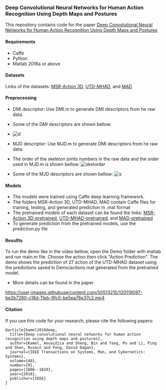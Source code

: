 ### Deep Convolutional Neural Networks for Human Action Recognition Using Depth Maps and Postures 
This repository contains code for the paper [Deep Convolutional Neural Networks for Human Action Recognition Using Depth Maps and Postures
](https://ieeexplore.ieee.org/abstract/document/8409991)

#### Requirements
- Caffe
- Python
- Matlab 2016a or above
#### Datasets
Links of the datasets: [MSR-Action 3D](https://www.microsoft.com/en-us/download/details.aspx?id=52315), [UTD-MHAD](https://personal.utdallas.edu/~kehtar/UTD-MHAD.html), and [MAD](http://humansensing.cs.cmu.edu/mad/download.html)

#### Preprocessing

- DMI descriptor: Use DMI.m to generate DMI descriptors from he raw data.
- Some of the DMI descriptors are shown bellow:
- ![d](https://user-images.githubusercontent.com/50513215/120083391-48a5a080-c0c0-11eb-8322-e5ecd46c38a8.PNG)

- MJD descriptor: Use MJD.m to generate DMI descriptors from he raw data.
- The order of the skeleton joints numbers in the raw data and the order used in MJD.m is shown bellow:
![skelorder](https://user-images.githubusercontent.com/50513215/120175827-827cc100-c1fe-11eb-9605-393f9e7bdced.PNG)

- Some of the MJD descriptors are shown bellow:
![s](https://user-images.githubusercontent.com/50513215/120083401-683cc900-c0c0-11eb-97d2-18bb6d072a2c.PNG)

#### Models
- The models were trained using Caffe deep learning framework.
- The folders MSR-Action 3D, UTD-MHAD, MAD contain Caffe files for training, testing, and generated prediction in .mat format
- The pretrained models of each dataset can be found the links: [MSR-Action 3D-pretrained](https://drive.google.com/file/d/1pS1OvaIKzJdjvwwixY7SrhvWxRJUUpe_/view?usp=sharing), [UTD-MHAD-pretrained](https://drive.google.com/file/d/1VBtGFLbaG9vsCKPurWsvtRdgJ8PA2kjK/view?usp=sharing), and [MAD-pretrained](https://drive.google.com/file/d/1zQVFCoDbr4JvEgrR5K5591iS5y5HJbyA/view?usp=sharing)
- To generate prediction from the pretrained models, use the prediction.py file

#### Resullts
To run the demo like in the video bellow, open the Demo folder with matlab and run main.m file. Choose the action then click "Action Prediction". The demo shows the prediction of 27 action of the UTD-MHAD dataset using the predictions saved in Demo/actions.mat generated from the pretrained model.
- More details can be found in the paper

https://user-images.githubusercontent.com/50513215/120119097-be2b7280-c18d-11eb-9fc0-be5ea76e37c2.mp4

#### Citation
If you use this code for your research, please cite the following papers:
```
@article{kamel2018deep,
  title={Deep convolutional neural networks for human action recognition using depth maps and postures},
  author={Kamel, Aouaidjia and Sheng, Bin and Yang, Po and Li, Ping and Shen, Ruimin and Feng, David Dagan},
  journal={IEEE Transactions on Systems, Man, and Cybernetics: Systems},
  volume={49},
  number={9},
  pages={1806--1819},
  year={2018},
  publisher={IEEE}
}
```

